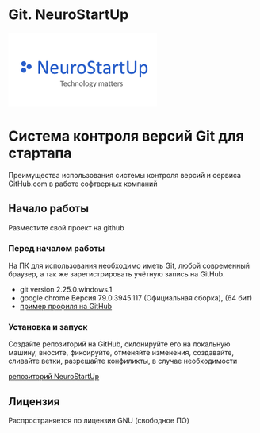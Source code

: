 # Git. NeuroStartUp

![](logo.png)

# Система контроля версий Git для стартапа

Преимущества использования системы контроля версий и сервиса GitHub.com в работе софтверных компаний

## Начало работы

Разместите свой проект на github

### Перед началом работы

На ПК для использования необходимо иметь Git, любой современный браузер, а так же зарегистрировать учётную запись на GitHub. 

* git version 2.25.0.windows.1
* google chrome Версия 79.0.3945.117 (Официальная сборка), (64 бит)
* [пример профиля на GitHub](https://github.com/lonkindi)


### Установка и запуск

Создайте репозиторий на GitHub, склонируйте его на локальную машину, вносите, фиксируйте, отменяйте изменения, 
создавайте, сливайте ветки, разрешайте конфиликты, в случае необходимости

[репозиторий NeuroStartUp](https://github.com/lonkindi/NeuroDemo)


## Лицензия

Распространяется по лицензии GNU (свободное ПО)